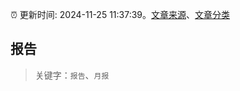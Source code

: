 :alarm_clock: 更新时间: 2024-11-25 11:37:39。[文章来源](/README.md)、[文章分类](/TAGS.md)

## 报告


> 关键字：`报告`、`月报`



